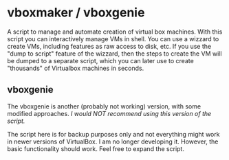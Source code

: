 # vboxmaker / vboxgenie
A script to manage and automate creation of virtual box machines. With this script you can interactively manage VMs in shell. You can use a wizzard to create VMs, including features as raw access to disk, etc. If you use the "dump to script" feature of the wizzard, then the steps to create the VM will be dumped to a separate script, which you can later use to create "thousands" of Virtualbox machines in seconds.

## vboxgenie
The vboxgenie is another (probably not working) version, with some modified approaches. *I would NOT recommend using this version of the script.*

The script here is for backup purposes only and not everything might work in newer versions of VirtualBox. I am no longer developing it. However, the basic functionality should work. Feel free to expand the script.
